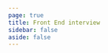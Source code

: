 ```yaml
---
page: true
title: Front End interview
sidebar: false
aside: false
---
```


<Home/>

<script setup>
import Home from './Home.vue'
</script>

